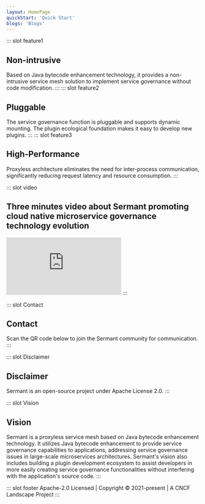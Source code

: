 ```yaml
---
layout: HomePage
quickStart: 'Quick Start'
blogs: 'Blogs'
---
```

::: slot feature1
## Non-intrusive
Based on Java bytecode enhancement technology, it provides a non-intrusive service mesh solution to implement service governance without code modification.
:::
::: slot feature2
## Pluggable
The service governance function is pluggable and supports dynamic mounting. The plugin ecological foundation makes it easy to develop new plugins.
::: 
::: slot feature3
## High-Performance
Proxyless architecture eliminates the need for inter-process communication, significantly reducing request latency and resource consumption.
:::

::: slot video
## Three minutes video about Sermant promoting cloud native microservice governance technology evolution
<iframe src="https:////player.bilibili.com/player.html?aid=529220274&bvid=BV1Uu411s7gf&cid=1146652666&page=1"
scrolling="yes" border="0" frameborder="no" framespacing="0" allowfullscreen="true" id="sermant-video"> </iframe>
:::

::: slot Contact
## Contact
Scan the QR code below to join the Sermant community for communication.
:::

::: slot Disclaimer
## Disclaimer
Sermant is an open-source project under Apache License 2.0.
:::

::: slot Vision
## Vision
Sermant is a proxyless service mesh based on Java bytecode enhancement technology. It utilizes Java bytecode enhancement to provide service governance capabilities to applications, addressing service governance issues in large-scale microservices architectures. Sermant's vision also includes building a plugin development ecosystem to assist developers in more easily creating service governance functionalities without interfering with the application's source code.
:::

::: slot footer
Apache-2.0 Licensed | Copyright © 2021-present | A CNCF Landscape Project
:::

